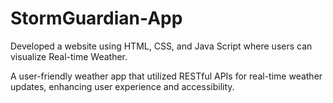 # StormGuardian-App
Developed a website using HTML, CSS, and Java Script where users can visualize Real-time Weather.

 A user-friendly weather app that utilized RESTful APIs for real-time weather updates, enhancing user
experience and accessibility.



    
